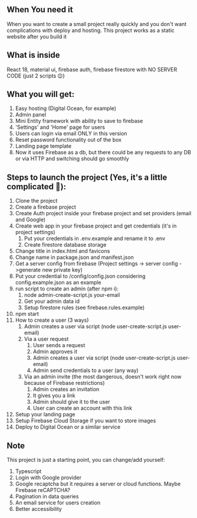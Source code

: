 ## When You need it
When you want to create a small project really quickly and you don't want complications with deploy and hosting.
This project works as a static website after you build it

## What is inside
React 18, material ui, firebase auth, firebase firestore with NO SERVER CODE (just 2 scripts 😉)

## What you will get:
1. Easy hosting (Digital Ocean, for example)
2. Admin panel
3. Mini Entity framework with ability to save to firebase
4. 'Settings' and 'Home' page for users
5. Users can login via email ONLY in this version
6. Reset password functionality out of the box
7. Landing page template
8. Now it uses Firebase as a db, but there could be any requests to any DB or via HTTP and switching should go smoothly


##  Steps to launch the project (Yes, it's a little complicated 🥺):

1. Clone the project
2. Create a firebase project
3. Create Auth project inside your firebase project and set providers (email and Google)
4. Create web app in your firebase project and get credentials (it's in project settings)
    1. Put your credentials in .env.example and rename it to .env
    2. Create firestore database storage
5. Change title in index.html and favicons
6. Change name in package.json and manifest.json
7. Get a server config from firebase (Project settings -> server config ->generate new private key)
8. Put your credential to /config/config.json considering config.example.json as an example
9. run script to create an admin (after npm i):
   1. node admin-create-script.js your-email 
   2. Get your admin data id
   3. Setup firestore rules (see firebase.rules.example)
10. npm start
11. How to create a user (3 ways)
    1. Admin creates a user via script (node user-create-script.js user-email)
    2. Via a user request
       1. User sends a request
       2. Admin approves it
       3. Admin creates a user via script (node user-create-script.js user-email)
       4. Admin send credentials to a user (any way)
    3. Via an admin invite (the most dangerous, doesn't work right now because of Firebase restrictions)
       1. Admin creates an invitation
       2. It gives you a link
       3. Admin should give it to the user
       4. User can create an account with this link
12. Setup your landing page
13. Setup Firebase Cloud Storage if you want to store images
14. Deploy to Digital Ocean or a similar service

## Note
This project is just a starting point, you can change/add yourself:
1. Typescript
2. Login with Google provider
3. Google recaptcha but it requires a server or cloud functions. Maybe Firebase reCAPTCHA?
4. Pagination in data queries
5. An email service for users creation
6. Better accessibility
